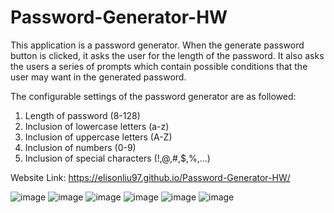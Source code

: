 # Password-Generator-HW

This application is a password generator. When the generate password button is clicked, it asks the user for the length of the password. It also asks the users a series of prompts which contain possible conditions that the user may want in the generated password. 

The configurable settings of the password generator are as followed:
1. Length of password (8-128)
2. Inclusion of lowercase letters (a-z)
3. Inclusion of uppercase letters (A-Z)
4. Inclusion of numbers (0-9)
5. Inclusion of special characters (!,@,#,$,%,...)

Website Link: https://elisonliu97.github.io/Password-Generator-HW/

![image](https://user-images.githubusercontent.com/28275237/119039158-ee029b00-b981-11eb-8593-aaaadd6237e1.png)
![image](https://user-images.githubusercontent.com/28275237/119039186-f3f87c00-b981-11eb-9b0a-9b695ce33b44.png)
![image](https://user-images.githubusercontent.com/28275237/119039198-f6f36c80-b981-11eb-8da1-6b07983605f8.png)
![image](https://user-images.githubusercontent.com/28275237/119039209-f9ee5d00-b981-11eb-95dd-2039d03890f9.png)
![image](https://user-images.githubusercontent.com/28275237/119039217-fce94d80-b981-11eb-9c05-b2cb15b54a01.png)
![image](https://user-images.githubusercontent.com/28275237/119039224-ff4ba780-b981-11eb-9464-987b176714d4.png)
